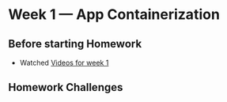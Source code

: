 # Week 1 — App Containerization

## Before starting Homework

- Watched [Videos for week 1](https://www.youtube.com/watch?v=8b8SvQHc4Pk&list=PLBfufR7vyJJ7k25byhRXJldB5AiwgNnWv&index=1)



## Homework Challenges
